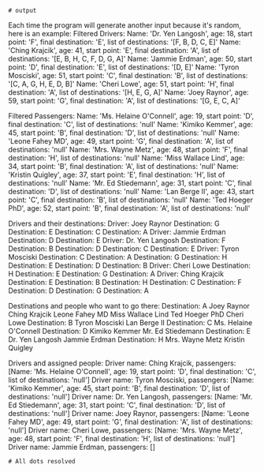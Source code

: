     # output
Each time the program will generate another input because it's random, here is an example:
Filtered Drivers:
Name: 'Dr. Yen Langosh', age: 18, start point: 'F', final destination: 'E', list of destinations: '[F, B, D, C, E]'
Name: 'Ching Krajcik', age: 41, start point: 'E', final destination: 'A', list of destinations: '[E, B, H, C, F, D, G, A]'
Name: 'Jammie Erdman', age: 50, start point: 'D', final destination: 'E', list of destinations: '[D, E]'
Name: 'Tyron Mosciski', age: 51, start point: 'C', final destination: 'B', list of destinations: '[C, A, G, H, E, D, B]'
Name: 'Cheri Lowe', age: 51, start point: 'H', final destination: 'A', list of destinations: '[H, E, G, A]'
Name: 'Joey Raynor', age: 59, start point: 'G', final destination: 'A', list of destinations: '[G, E, C, A]'

Filtered Passengers:
Name: 'Ms. Helaine O'Connell', age: 19, start point: 'D', final destination: 'C', list of destinations: 'null'
Name: 'Kimiko Kemmer', age: 45, start point: 'B', final destination: 'D', list of destinations: 'null'
Name: 'Leone Fahey MD', age: 49, start point: 'G', final destination: 'A', list of destinations: 'null'
Name: 'Mrs. Wayne Metz', age: 48, start point: 'F', final destination: 'H', list of destinations: 'null'
Name: 'Miss Wallace Lind', age: 34, start point: 'B', final destination: 'A', list of destinations: 'null'
Name: 'Kristin Quigley', age: 37, start point: 'E', final destination: 'H', list of destinations: 'null'
Name: 'Mr. Ed Stiedemann', age: 31, start point: 'C', final destination: 'D', list of destinations: 'null'
Name: 'Lan Berge II', age: 43, start point: 'C', final destination: 'B', list of destinations: 'null'
Name: 'Ted Hoeger PhD', age: 52, start point: 'B', final destination: 'A', list of destinations: 'null'

Drivers and their destinations:
Driver: Joey Raynor
	Destination: G
	Destination: E
	Destination: C
	Destination: A
Driver: Jammie Erdman
	Destination: D
	Destination: E
Driver: Dr. Yen Langosh
	Destination: F
	Destination: B
	Destination: D
	Destination: C
	Destination: E
Driver: Tyron Mosciski
	Destination: C
	Destination: A
	Destination: G
	Destination: H
	Destination: E
	Destination: D
	Destination: B
Driver: Cheri Lowe
	Destination: H
	Destination: E
	Destination: G
	Destination: A
Driver: Ching Krajcik
	Destination: E
	Destination: B
	Destination: H
	Destination: C
	Destination: F
	Destination: D
	Destination: G
	Destination: A

Destinations and people who want to go there:
Destination: A
	Joey Raynor
	Ching Krajcik
	Leone Fahey MD
	Miss Wallace Lind
	Ted Hoeger PhD
	Cheri Lowe
Destination: B
	Tyron Mosciski
	Lan Berge II
Destination: C
	Ms. Helaine O'Connell
Destination: D
	Kimiko Kemmer
	Mr. Ed Stiedemann
Destination: E
	Dr. Yen Langosh
	Jammie Erdman
Destination: H
	Mrs. Wayne Metz
	Kristin Quigley

Drivers and assigned people:
Driver name: Ching Krajcik, passengers: [Name: 'Ms. Helaine O'Connell', age: 19, start point: 'D', final destination: 'C', list of destinations: 'null']
Driver name: Tyron Mosciski, passengers: [Name: 'Kimiko Kemmer', age: 45, start point: 'B', final destination: 'D', list of destinations: 'null']
Driver name: Dr. Yen Langosh, passengers: [Name: 'Mr. Ed Stiedemann', age: 31, start point: 'C', final destination: 'D', list of destinations: 'null']
Driver name: Joey Raynor, passengers: [Name: 'Leone Fahey MD', age: 49, start point: 'G', final destination: 'A', list of destinations: 'null']
Driver name: Cheri Lowe, passengers: [Name: 'Mrs. Wayne Metz', age: 48, start point: 'F', final destination: 'H', list of destinations: 'null']
Driver name: Jammie Erdman, passengers: []

    
    # All dots resolved
